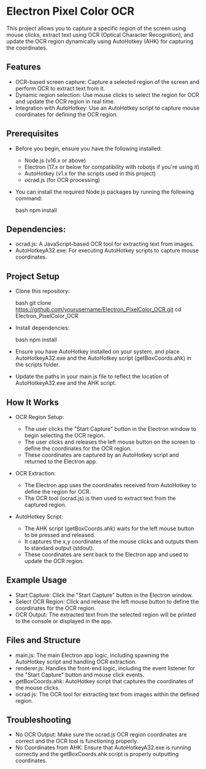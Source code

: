 # Electron Pixel Color OCR
This project allows you to capture a specific region of the screen using mouse clicks, extract text using OCR (Optical Character Recognition), and update the OCR region dynamically using AutoHotkey (AHK) for capturing the coordinates.

## Features
- OCR-based screen capture: Capture a selected region of the screen and perform OCR to extract text from it.
- Dynamic region selection: Use mouse clicks to select the region for OCR and update the OCR region in real time.
- Integration with AutoHotkey: Use an AutoHotkey script to capture mouse coordinates for defining the OCR region.

## Prerequisites
- Before you begin, ensure you have the following installed:

    - Node.js (v16.x or above)
    - Electron (17.x or below for compatibility with robotjs if you're using it)
    - AutoHotkey (v1.x for the scripts used in this project)
    - ocrad.js (for OCR processing)

- You can install the required Node.js packages by running the following command:

    bash
    npm install

## Dependencies:
- ocrad.js: A JavaScript-based OCR tool for extracting text from images.
- AutoHotkeyA32.exe: For executing AutoHotkey scripts to capture mouse coordinates.

## Project Setup
- Clone this repository:

    bash
    git clone https://github.com/yourusername/Electron_PixelColor_OCR.git
    cd Electron_PixelColor_OCR

- Install dependencies:

    bash
    npm install

- Ensure you have AutoHotkey installed on your system, and place AutoHotkeyA32.exe and the AutoHotkey script (getBoxCoords.ahk) in the scripts folder.

- Update the paths in your main.js file to reflect the location of AutoHotkeyA32.exe and the AHK script.

## How It Works

- OCR Region Setup:

    - The user clicks the "Start Capture" button in the Electron window to begin selecting the OCR region.
    - The user clicks and releases the left mouse button on the screen to define the coordinates for the OCR region.
    - These coordinates are captured by an AutoHotkey script and returned to the Electron app.

- OCR Extraction:

    - The Electron app uses the coordinates received from AutoHotkey to define the region for OCR.
    - The OCR tool (ocrad.js) is then used to extract text from the captured region.

- AutoHotkey Script:

    - The AHK script (getBoxCoords.ahk) waits for the left mouse button to be pressed and released.
    - It captures the x,y coordinates of the mouse clicks and outputs them to standard output (stdout).
    - These coordinates are sent back to the Electron app and used to update the OCR region.

## Example Usage
- Start Capture: Click the "Start Capture" button in the Electron window.
- Select OCR Region: Click and release the left mouse button to define the coordinates for the OCR region.
- OCR Output: The extracted text from the selected region will be printed to the console or displayed in the app.

## Files and Structure
- main.js: The main Electron app logic, including spawning the AutoHotkey script and handling OCR extraction.
- renderer.js: Handles the front-end logic, including the event listener for the "Start Capture" button and mouse click events.
- getBoxCoords.ahk: AutoHotkey script that captures the coordinates of the mouse clicks.
- ocrad.js: The OCR tool for extracting text from images within the defined region.

## Troubleshooting
- No OCR Output: Make sure the ocrad.js OCR region coordinates are correct and the OCR tool is functioning properly.
- No Coordinates from AHK: Ensure that AutoHotkeyA32.exe is running correctly and the getBoxCoords.ahk script is properly outputting coordinates.